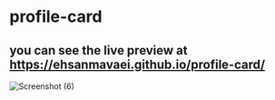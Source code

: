 # profile-card
## you can see the live preview at https://ehsanmavaei.github.io/profile-card/
![Screenshot (6)](https://user-images.githubusercontent.com/23872775/102965434-0c638800-4503-11eb-8c87-f525e5bd28eb.png)
